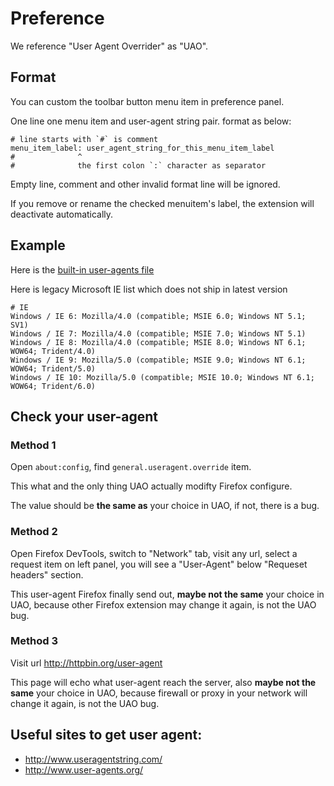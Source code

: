 Preference
==========

We reference "User Agent Overrider" as "UAO".

## Format

You can custom the toolbar button menu item in preference panel.

One line one menu item and user-agent string pair. format as below:


    # line starts with `#` is comment
    menu_item_label: user_agent_string_for_this_menu_item_label
    #              ^
    #              the first colon `:` character as separator


Empty line, comment and other invalid format line will be ignored.

If you remove or rename the checked menuitem's label, the extension will deactivate automatically.

## Example

Here is the [built-in user-agents file](https://github.com/muzuiget/user_agent_overrider/blob/master/src/_includes/assets/builtin_user_agents.txt)

Here is legacy Microsoft IE list which does not ship in latest version

    # IE
    Windows / IE 6: Mozilla/4.0 (compatible; MSIE 6.0; Windows NT 5.1; SV1)
    Windows / IE 7: Mozilla/4.0 (compatible; MSIE 7.0; Windows NT 5.1)
    Windows / IE 8: Mozilla/4.0 (compatible; MSIE 8.0; Windows NT 6.1; WOW64; Trident/4.0)
    Windows / IE 9: Mozilla/5.0 (compatible; MSIE 9.0; Windows NT 6.1; WOW64; Trident/5.0)
    Windows / IE 10: Mozilla/5.0 (compatible; MSIE 10.0; Windows NT 6.1; WOW64; Trident/6.0)

## Check your user-agent

### Method 1

Open `about:config`, find `general.useragent.override` item.

This what and the only thing UAO actually modifty Firefox configure.

The value should be **the same as** your choice in UAO, if not, there is a bug.

### Method 2

Open Firefox DevTools, switch to "Network" tab, visit any url, select a request item on left panel, you will see a "User-Agent" below "Requeset headers" section.

This user-agent Firefox finally send out, **maybe not the same** your choice in UAO, because other Firefox extension may change it again, is not the UAO bug.

### Method 3

Visit url http://httpbin.org/user-agent

This page will echo what user-agent reach the server, also **maybe not the same** your choice in UAO, because firewall or proxy in your network will change it again, is not the UAO bug.

## Useful sites to get user agent:

* http://www.useragentstring.com/
* http://www.user-agents.org/
